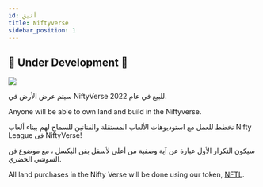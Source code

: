 ```yaml
---
id: أنيق
title: Niftyverse
sidebar_position: 1
---
```


## 🚧 Under Development 🚧

![](/img/niftyverse-snarfy.gif)

سيتم عرض الأرض في NiftyVerse للبيع في عام 2022.

Anyone will be able to own land and build in the Niftyverse.

نخطط للعمل مع استوديوهات الألعاب المستقلة والفنانين للسماح لهم ببناء ألعاب Nifty League في NiftyVerse!

سيكون التكرار الأول عبارة عن آية وصفية من أعلى لأسفل بفن البكسل ، مع موضوع فن السوشي الحضري.

All land purchases in the Nifty Verse will be done using our token, [NFTL](https://docs.niftyleague.com/overview/nftl/overview).

